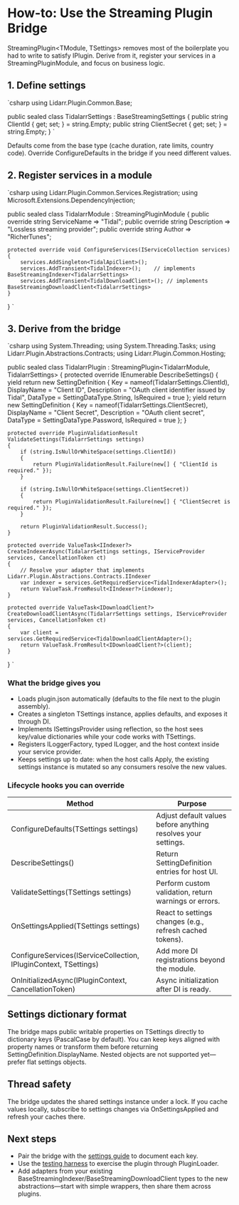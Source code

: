 # How-to: Use the Streaming Plugin Bridge

StreamingPlugin<TModule, TSettings> removes most of the boilerplate you had to write to satisfy IPlugin. Derive from it, register your services in a StreamingPluginModule, and focus on business logic.

## 1. Define settings

`csharp
using Lidarr.Plugin.Common.Base;

public sealed class TidalarrSettings : BaseStreamingSettings
{
    public string ClientId { get; set; } = string.Empty;
    public string ClientSecret { get; set; } = string.Empty;
}
`

Defaults come from the base type (cache duration, rate limits, country code). Override ConfigureDefaults in the bridge if you need different values.

## 2. Register services in a module

`csharp
using Lidarr.Plugin.Common.Services.Registration;
using Microsoft.Extensions.DependencyInjection;

public sealed class TidalarrModule : StreamingPluginModule
{
    public override string ServiceName => "Tidal";
    public override string Description => "Lossless streaming provider";
    public override string Author => "RicherTunes";

    protected override void ConfigureServices(IServiceCollection services)
    {
        services.AddSingleton<TidalApiClient>();
        services.AddTransient<TidalIndexer>();    // implements BaseStreamingIndexer<TidalarrSettings>
        services.AddTransient<TidalDownloadClient>(); // implements BaseStreamingDownloadClient<TidalarrSettings>
    }
}
`

## 3. Derive from the bridge

`csharp
using System.Threading;
using System.Threading.Tasks;
using Lidarr.Plugin.Abstractions.Contracts;
using Lidarr.Plugin.Common.Hosting;

public sealed class TidalarrPlugin : StreamingPlugin<TidalarrModule, TidalarrSettings>
{
    protected override IEnumerable<SettingDefinition> DescribeSettings()
    {
        yield return new SettingDefinition
        {
            Key = nameof(TidalarrSettings.ClientId),
            DisplayName = "Client ID",
            Description = "OAuth client identifier issued by Tidal",
            DataType = SettingDataType.String,
            IsRequired = true
        };
        yield return new SettingDefinition
        {
            Key = nameof(TidalarrSettings.ClientSecret),
            DisplayName = "Client Secret",
            Description = "OAuth client secret",
            DataType = SettingDataType.Password,
            IsRequired = true
        };
    }

    protected override PluginValidationResult ValidateSettings(TidalarrSettings settings)
    {
        if (string.IsNullOrWhiteSpace(settings.ClientId))
        {
            return PluginValidationResult.Failure(new[] { "ClientId is required." });
        }

        if (string.IsNullOrWhiteSpace(settings.ClientSecret))
        {
            return PluginValidationResult.Failure(new[] { "ClientSecret is required." });
        }

        return PluginValidationResult.Success();
    }

    protected override ValueTask<IIndexer?> CreateIndexerAsync(TidalarrSettings settings, IServiceProvider services, CancellationToken ct)
    {
        // Resolve your adapter that implements Lidarr.Plugin.Abstractions.Contracts.IIndexer
        var indexer = services.GetRequiredService<TidalIndexerAdapter>();
        return ValueTask.FromResult<IIndexer?>(indexer);
    }

    protected override ValueTask<IDownloadClient?> CreateDownloadClientAsync(TidalarrSettings settings, IServiceProvider services, CancellationToken ct)
    {
        var client = services.GetRequiredService<TidalDownloadClientAdapter>();
        return ValueTask.FromResult<IDownloadClient?>(client);
    }
}
`

### What the bridge gives you

- Loads plugin.json automatically (defaults to the file next to the plugin assembly).
- Creates a singleton TSettings instance, applies defaults, and exposes it through DI.
- Implements ISettingsProvider using reflection, so the host sees key/value dictionaries while your code works with TSettings.
- Registers ILoggerFactory, typed ILogger<T>, and the host context inside your service provider.
- Keeps settings up to date: when the host calls Apply, the existing settings instance is mutated so any consumers resolve the new values.

### Lifecycle hooks you can override

| Method | Purpose |
|--------|---------|
| ConfigureDefaults(TSettings settings) | Adjust default values before anything resolves your settings. |
| DescribeSettings() | Return SettingDefinition entries for host UI. |
| ValidateSettings(TSettings settings) | Perform custom validation, return warnings or errors. |
| OnSettingsApplied(TSettings settings) | React to settings changes (e.g., refresh cached tokens). |
| ConfigureServices(IServiceCollection, IPluginContext, TSettings) | Add more DI registrations beyond the module. |
| OnInitializedAsync(IPluginContext, CancellationToken) | Async initialization after DI is ready. |

## Settings dictionary format

The bridge maps public writable properties on TSettings directly to dictionary keys (PascalCase by default). You can keep keys aligned with property names or transform them before returning SettingDefinition.DisplayName. Nested objects are not supported yet—prefer flat settings objects.

## Thread safety

The bridge updates the shared settings instance under a lock. If you cache values locally, subscribe to settings changes via OnSettingsApplied and refresh your caches there.

## Next steps

- Pair the bridge with the [settings guide](../reference/SETTINGS.md) to document each key.
- Use the [testing harness](TEST_PLUGIN.md) to exercise the plugin through PluginLoader.
- Add adapters from your existing BaseStreamingIndexer/BaseStreamingDownloadClient types to the new abstractions—start with simple wrappers, then share them across plugins.
